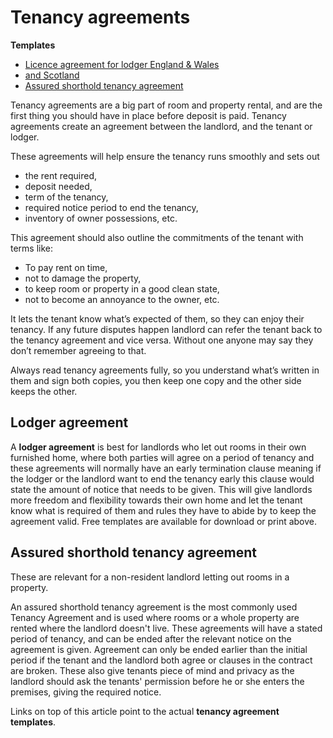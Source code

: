 Tenancy agreements
==================

**Templates**

* [Licence agreement for lodger England & Wales](/rooms/ta/england)
* [and Scotland](/rooms/ta/scotland)
* [Assured shorthold tenancy agreement](/rooms/ta/shorthold)

Tenancy agreements are a big part of room and property rental, and are the first
thing you should have in place before deposit is paid. Tenancy agreements create
an agreement between the landlord, and the tenant or lodger.

These agreements will help ensure the tenancy runs smoothly and sets out

* the rent required,
* deposit needed,
* term of the tenancy,
* required notice period to end the tenancy,
* inventory of owner possessions, etc.

This agreement should also outline the commitments of the tenant with terms
like:

* To pay rent on time,
* not to damage the property,
* to keep room or property in a good clean state,
* not to become an annoyance to the owner, etc.

It lets the tenant know what’s expected of them, so they can enjoy their tenancy.
If any future disputes happen landlord can refer the tenant back to the tenancy
agreement and vice versa. Without one anyone may say they don’t remember
agreeing to that.

Always read tenancy agreements fully, so you understand what’s written in them
and sign both copies, you then keep one copy and the other side keeps the other.

Lodger agreement
----------------

A **lodger agreement** is best for landlords who let out rooms in their own
furnished home, where both parties will agree on a period of tenancy and these
agreements will normally have an early termination clause meaning if the lodger
or the landlord want to end the tenancy early this clause would state the amount
of notice that needs to be given. This will give landlords more freedom and
flexibility towards their own home and let the tenant know what is required of
them and rules they have to abide by to keep the agreement valid. Free templates
are available for download or print above.

Assured shorthold tenancy agreement
-----------------------------------
These are relevant for a non-resident landlord letting out rooms in a property.

An assured shorthold tenancy agreement is the most commonly used Tenancy
Agreement and is used where rooms or a whole property are rented where the
landlord doesn't live. These agreements will have a stated period of tenancy,
and can be ended after the relevant notice on the agreement is given. Agreement
can only be ended earlier than the initial period if the tenant and the landlord
both agree or clauses in the contract are broken. These also give tenants piece
of mind and privacy as the landlord should ask the tenants' permission before he
or she enters the premises, giving the required notice.

Links on top of this article point to the actual **tenancy agreement
templates**.
